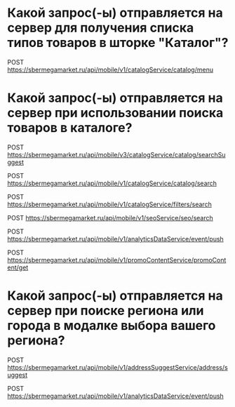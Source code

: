 # Какой запрос(-ы) отправляется на сервер для получения списка типов товаров в шторке "Каталог"?

POST https://sbermegamarket.ru/api/mobile/v1/catalogService/catalog/menu

# Какой запрос(-ы) отправляется на сервер при использовании поиска товаров в каталоге?

POST https://sbermegamarket.ru/api/mobile/v3/catalogService/catalog/searchSuggest

POST https://sbermegamarket.ru/api/mobile/v1/catalogService/catalog/search

POST https://sbermegamarket.ru/api/mobile/v1/catalogService/filters/search

POST https://sbermegamarket.ru/api/mobile/v1/seoService/seo/search

POST https://sbermegamarket.ru/api/mobile/v1/analyticsDataService/event/push

POST https://sbermegamarket.ru/api/mobile/v1/promoContentService/promoContent/get

# Какой запрос(-ы) отправляется на сервер при поиске региона или города в модалке выбора вашего региона?

POST https://sbermegamarket.ru/api/mobile/v1/addressSuggestService/address/suggest

POST https://sbermegamarket.ru/api/mobile/v1/analyticsDataService/event/push



